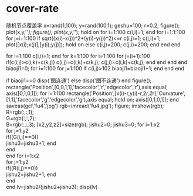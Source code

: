 # cover-rate
随机节点覆盖率
x=rand(1,100);
y=rand(100,1);
geshu=100;
r=0.2;
figure();
plot(x,y,'*');
figure();
plot(x,y,'*');
hold on
for i=1:100
    c(i,i)=1;
end
for i=1:1:100
		    for j=i+1:100
		        if sqrt((x(i)-x(j))^2+(y(i)-y(j))^2)<=r
		            c(i,j)=1;
		            c(j,i)=1;
                    plot([x(i);x(j)],[y(i);y(j)]);
                    hold on
                else 
                    c(i,j)=200;
                    c(j,i)=200;
		        end
		    end
end

for i=1:100
    c(i,i)=1;
end
for k=1:100
    for i=1:100
        for j=(i+1):100
            if(c(i,j)>c(i,k)+c(k,j))
                c(i,j)=c(i,k)+c(k,j);
                c(j,i)=c(i,k)+c(k,j);
            end
        end
    end
end
biaoji1=0;
for i=1:100
    for j=1:100
        if c(i,j)>102
            biaoji1=biaoji1+1;
        end
    end
end

if biaoji1==0
    disp('图连通')
else disp('图不连通')
end
figure();
rectangle('Position',[0,0,1,1],'facecolor','r','edgecolor','r'),axis equal;
axis([0,1,0,1]);
for i=1:100
rectangle('Position',[x(i)-r,y(i)-r,2*r,2*r],'Curvature',[1,1],'facecolor','g','edgecolor','g'),axis equal;
hold on;
axis([0,1,0,1]);
end
saveas(gcf,'fu4','jpg')
rgb=imread('fu4.jpg');
figure;
imshow(rgb);
R=rgb(:,:,1);  
G=rgb(:,:,2);  
B=rgb(:,:,3); 
[x2,y2,z2]=size(rgb); 
jishu2=0;
jishu3=0;
for i=1:x2  
    for j=1:y2  
        if((G(i,j)==0))  
            jishu3=jishu3+1;
        end  
    end  
end
for i=1:x2  
    for j=1:y2  
        if((R(i,j)==0))  
            jishu2=jishu2+1;
        end  
    end  
end
lv=jishu2/(jishu2+jishu3);
disp(lv)

